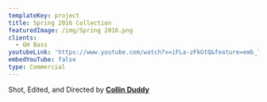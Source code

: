 ```yaml
---
templateKey: project
title: Spring 2016 Collection
featuredImage: /img/Spring 2016.png
clients:
  - GH Bass
youtubeLink: 'https://www.youtube.com/watch?v=iFLa-zFkGtQ&feature=emb_logo'
embedYouTube: false
type: Commercial
---
```

Shot, Edited, and Directed by **[Collin Duddy](https://sweatshirtmedia.com/team/#collin)**

